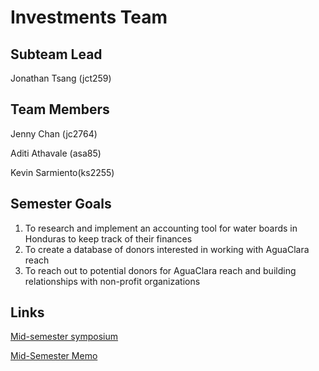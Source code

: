 # Investments Team

## Subteam Lead
Jonathan Tsang (jct259)

## Team Members
Jenny Chan (jc2764)

Aditi Athavale (asa85)


Kevin Sarmiento(ks2255)

## Semester Goals
1. To research and implement an accounting tool for water boards in Honduras to keep track of their finances
2. To create a database of donors interested in working with AguaClara reach
3. To reach out to potential donors for AguaClara reach and building relationships with non-profit organizations

## Links

[Mid-semester symposium](https://docs.google.com/presentation/d/1hxwhMlGaWdp2znX-Lw_Hc_RjiCMrUIA2d3EHKrsPbKk/edit?usp=sharing)

[Mid-Semester Memo](https://docs.google.com/document/d/1vzeaTvGCHHz3vGRcxnTFCfJoeWeCsaOhqw4u7xmYK6Y/edit?usp=sharing)
